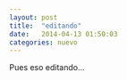 ```yaml
---
layout: post
title:  "editando"
date:   2014-04-13 01:50:03
categories: nuevo
---
```


Pues eso editando...
